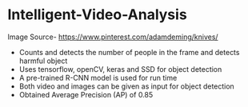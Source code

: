 # Intelligent-Video-Analysis

Image Source- https://www.pinterest.com/adamdeming/knives/

- Counts and detects the number of people in the frame and detects harmful object
- Uses tensorflow, openCV, keras and SSD for object detection
- A pre-trained R-CNN model is used for run time
- Both video and images can be given as input for object detection
- Obtained Average Precision (AP) of 0.85

